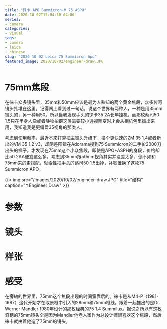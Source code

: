 ```yaml
---
title: "徕卡 APO Summicron-M 75 ASPH"
date: 2020-10-02T15:04:30-04:00
series:
- camera
categories:
- visual
tags:
- camera
- leica
- chinese
slug: "2020 10 02 Leica 75 Summicron Apo"
featured_image: 2020/10/02/engineer-draw.JPG
---
```


# 75mm焦段

在徕卡众多镜头里，35mm和50mm应该是最为人熟知的两个黄金焦段，众多传奇镜头扎堆在这里。记得网上看到过一句话，说这个世界有两种人，一种是用35mm镜头的，另一种用50。所以当我发现手头的徕卡35 2A长年挂机，而那枚蔡司50 1.5只在半身人像或者静物拍摄这类需要较小透视畸变时才会从相机包里掏出来用，我知道我是更偏爱35视角的那类人。

考虑到使用频率，最近本来打算把主镜头升级下，换个更快速的ZM 35 1.4或者新出的VM 35 1.2 v3，却阴差阳错在Adorama搜到75 Summicron的二手价2000刀出头的样子。才发现在75mm这个小众焦段，即使是APO+ASPH的身段，价格却比50 2AA便宜这么多。考虑到35mm跟50mm视角其实并没差太多，倒不如和75mm来的更搭配，就索性把手头的蔡司50 1.5出掉，补钱置换了这枚75 Summicron APO。

{{< img src="/images/2020/10/02/engineer-draw.JPG" title="结构" caption="↑Engineer Draw" >}}

# 参数

# 镜头

# 样张

# 感受

在旁轴的世界里，75mm这个焦段出现的时间蛮靠后的。徕卡是从M4-P（1981-1987）这代开始才在取景框中引入的28mm和75mm框线。跟着一起推出的是Dr. Werner Mandler 1980年设计的那枚经典的75 1.4 Summilux。据说之所以有这枚奇葩的75mm镜头全是因为Mandler他老人家作为总设计师很喜欢这个焦段，然后徕卡就由着他造了75mm的镜头。